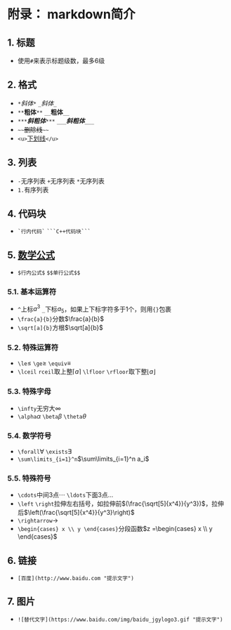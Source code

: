 # 附录： markdown简介
## 1. 标题
- 使用`#`来表示标题级数，最多6级
## 2. 格式
- `*`*斜体*`*` `_`_斜体_`_`
- `**`**粗体**`**` `__`__粗体__`__`
- `***`***斜粗体***`***` `___`___斜粗体___`___`
- `~~`~~删除线~~`~~`
- `<u>`<u>下划线</u>`</u>`
## 3. 列表
- `-`无序列表 `+`无序列表 `*`无序列表
- `1.`有序列表
## 4. 代码块
- `` `行内代码` `` ` ```C++代码块``` `
## 5. [数学公式](https://blog.csdn.net/leviopku/article/details/81385790)
- `$行内公式$` `$$单行公式$$`
### 5.1. 基本运算符
- `^`上标$a^3$ `_`下标$a_5$，如果上下标字符多于1个，则用`{}`包裹
- `\frac{a}{b}`分数$\frac{a}{b}$
- `\sqrt[a]{b}`方根$\sqrt[a]{b}$
### 5.2. 特殊运算符
- `\le`$\le$ `\ge`$\ge$ `\equiv`$\equiv$
- `\lceil` `rceil`取上整$\lceil a\rceil​$ `\lfloor` `\rfloor`取下整$\lfloor a\rfloor​$
### 5.3. 特殊字母
- `\infty`无穷大$\infty$
- `\alpha`$\alpha$ `\beta`$\beta$ `\theta`$\theta$
### 5.4. 数学符号
- `\forall`$\forall$ `\exists`$\exists$
- `\sum\limits_{i=1}^n`$\sum\limits_{i=1}^n a_i$
### 5.5. 特殊符号
- `\cdots`中间3点$\cdots$ `\ldots`下面3点$\ldots$
- `\left` `\right`拉伸左右括号，如拉伸前$(\frac{\sqrt[5]{x^4}}{y^3})$，拉伸后$\left(\frac{\sqrt[5]{x^4}}{y^3}\right)$
- `\rightarrow`$\rightarrow$
- `\begin{cases} x \\ y \end{cases}`分段函数$z =\begin{cases} x \\ y \end{cases}$
## 6. 链接
- `[百度](http://www.baidu.com "提示文字")`
## 7. 图片
- `![替代文字](https://www.baidu.com/img/baidu_jgylogo3.gif "提示文字")`